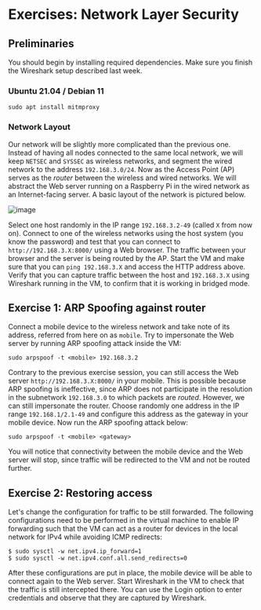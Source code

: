 # Exercises: Network Layer Security


## Preliminaries

You should begin by installing required dependencies. Make sure you finish the Wireshark setup described last week.

### Ubuntu 21.04 / Debian 11

```
sudo apt install mitmproxy
```

### Network Layout

Our network will be slightly more complicated than the previous one. Instead of having all nodes connected to the same local network, we will keep `NETSEC` and `SYSSEC` as wireless networks, and segment the wired network to the address `192.168.3.0/24`. Now as the Access Point (AP) serves as the _router_ between the wireless and wired networks. We will abstract the Web server running on a Raspberry Pi in the wired network as an Internet-facing server. A basic layout of the network is pictured below.

![image](https://github.com/lenerd/au-syssec-e21-exercises/blob/master/05_network_layer_security/network-layout.png)

Select one host randomly in the IP range `192.168.3.2-49` (called `X` from now on).
Connect to one of the wireless networks using the host system (you know the password) and test that you can connect to `http://192.168.3.X:8000/` using a Web browser.
The traffic between your browser and the server is being routed by the AP. Start the VM and make sure that you can `ping 192.168.3.X` and access the HTTP address above.
Verify that you can capture traffic between the host and `192.168.3.X` using Wireshark running in the VM, to confirm that it is working in bridged mode.

## Exercise 1: ARP Spoofing against router

Connect a mobile device to the wireless network and take note of its address, referred from here on as `mobile`. Try to impersonate the Web server by running ARP spoofing attack inside the VM:

```
sudo arpspoof -t <mobile> 192.168.3.2
```

Contrary to the previous exercise session, you can still access the Web server `http://192.168.3.X:8000/` in your mobile. This is possible because ARP spoofing is ineffective, since ARP does not participate in the resolution in the subnetwork `192.168.3.0` to which packets are _routed_. However, we can still impersonate the router. Choose randomly one address in the IP range `192.168.1/2.1-49` and configure this address as the gateway in your mobile device. Now run the ARP spoofing attack below:

```
sudo arpspoof -t <mobile> <gateway>
```

You will notice that connectivity between the mobile device and the Web server will stop, since traffic will be redirected to the VM and not be routed further.

## Exercise 2: Restoring access

Let's change the configuration for traffic to be still forwarded.
The following configurations need to be performed in the virtual machine to enable IP forwarding such that the VM can act as a router for devices in the local network for IPv4 while avoiding ICMP redirects:

```
$ sudo sysctl -w net.ipv4.ip_forward=1
$ sudo sysctl -w net.ipv4.conf.all.send_redirects=0

```

After these configurations are put in place, the mobile device will be able to connect again to the Web server.
Start Wireshark in the VM to check that the traffic is still intercepted there. You can use the Login option to enter credentials and observe that they are captured by Wireshark.
